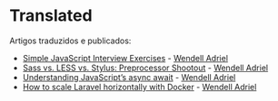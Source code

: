 # Translated

Artigos traduzidos e publicados:  

- [Simple JavaScript Interview Exercises](http://tableless.com.br/exercicios-simples-de-javascript-para-entrevista/) - [Wendell Adriel](http://wendelladriel.github.io)
- [Sass vs. LESS vs. Stylus: Preprocessor Shootout](http://education.codeshare.com.br/duelo-dos-pre-processadores/) - [Wendell Adriel](http://wendelladriel.github.io)
- [Understanding JavaScript’s async await](http://education.codeshare.com.br/entendendo-o-async-e-o-await-em-javascript/) - [Wendell Adriel](http://wendelladriel.github.io)
- [How to scale Laravel horizontally with Docker](http://education.codeshare.com.br/como-escalonar-o-laravel-horizontalmente-com-docker/) - [Wendell Adriel](http://wendelladriel.github.io)
